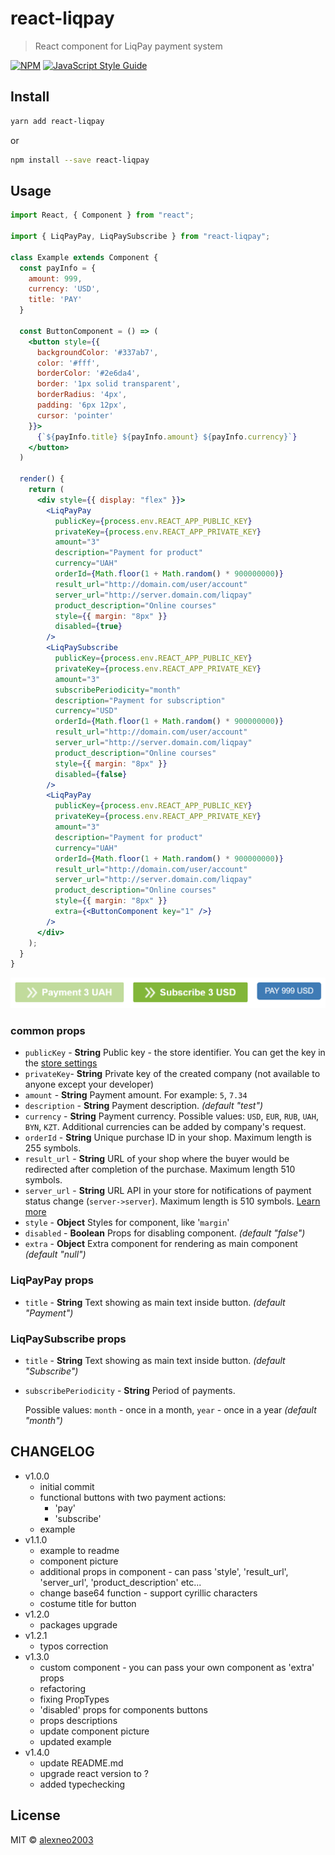 # react-liqpay

> React component for LiqPay payment system

[![NPM](https://img.shields.io/npm/v/react-liqpay.svg)](https://www.npmjs.com/package/react-liqpay) [![JavaScript Style Guide](https://img.shields.io/badge/code_style-standard-brightgreen.svg)](https://standardjs.com)

## Install

```bash
yarn add react-liqpay
```

or

```bash
npm install --save react-liqpay
```

## Usage

```jsx
import React, { Component } from "react";

import { LiqPayPay, LiqPaySubscribe } from "react-liqpay";

class Example extends Component {
  const payInfo = {
    amount: 999,
    currency: 'USD',
    title: 'PAY'
  }

  const ButtonComponent = () => (
    <button style={{
      backgroundColor: '#337ab7',
      color: '#fff',
      borderColor: '#2e6da4',
      border: '1px solid transparent',
      borderRadius: '4px',
      padding: '6px 12px',
      cursor: 'pointer'
    }}>
      {`${payInfo.title} ${payInfo.amount} ${payInfo.currency}`}
    </button>
  )

  render() {
    return (
      <div style={{ display: "flex" }}>
        <LiqPayPay
          publicKey={process.env.REACT_APP_PUBLIC_KEY}
          privateKey={process.env.REACT_APP_PRIVATE_KEY}
          amount="3"
          description="Payment for product"
          currency="UAH"
          orderId={Math.floor(1 + Math.random() * 900000000)}
          result_url="http://domain.com/user/account"
          server_url="http://server.domain.com/liqpay"
          product_description="Online courses"
          style={{ margin: "8px" }}
          disabled={true}
        />
        <LiqPaySubscribe
          publicKey={process.env.REACT_APP_PUBLIC_KEY}
          privateKey={process.env.REACT_APP_PRIVATE_KEY}
          amount="3"
          subscribePeriodicity="month"
          description="Payment for subscription"
          currency="USD"
          orderId={Math.floor(1 + Math.random() * 900000000)}
          result_url="http://domain.com/user/account"
          server_url="http://server.domain.com/liqpay"
          product_description="Online courses"
          style={{ margin: "8px" }}
          disabled={false}
        />
        <LiqPayPay
          publicKey={process.env.REACT_APP_PUBLIC_KEY}
          privateKey={process.env.REACT_APP_PRIVATE_KEY}
          amount="3"
          description="Payment for product"
          currency="UAH"
          orderId={Math.floor(1 + Math.random() * 900000000)}
          result_url="http://domain.com/user/account"
          server_url="http://server.domain.com/liqpay"
          product_description="Online courses"
          style={{ margin: "8px" }}
          extra={<ButtonComponent key="1" />}
        />
      </div>
    );
  }
}
```

![buttons example](react-liqpay.png)

### common props

- `publicKey` - **String** Public key - the store identifier. You can get the key in the [store settings](https://www.liqpay.ua/en/adminbusiness)
- `privateKey`- **String** Private key of the created company (not available to anyone except your developer)
- `amount` - **String** Payment amount. For example: `5`, `7.34`
- `description` - **String** Payment description. _(default "test")_
- `currency` - **String** Payment currency. Possible values: `USD`, `EUR`, `RUB`, `UAH`, `BYN`, `KZT`. Additional currencies can be added by company's request.
- `orderId` - **String** Unique purchase ID in your shop. Maximum length is 255 symbols.
- `result_url` - **String** URL of your shop where the buyer would be redirected after completion of the purchase. Maximum length 510 symbols.
- `server_url` - **String** URL API in your store for notifications of payment status change (`server->server`). Maximum length is 510 symbols. [Learn more](https://www.liqpay.ua/documentation/en/api/callback)
- `style` - **Object** Styles for component, like '`margin`'
- `disabled` - **Boolean** Props for disabling component. _(default "false")_
- `extra` - **Object** Extra component for rendering as main component _(default "null")_

### LiqPayPay props

- `title` - **String** Text showing as main text inside button. _(default "Payment")_

### LiqPaySubscribe props

- `title` - **String** Text showing as main text inside button. _(default "Subscribe")_

- `subscribePeriodicity` - **String** Period of payments.

  Possible values: `month` - once in a month, `year` - once in a year _(default "month")_

## CHANGELOG

- v1.0.0
  - initial commit
  - functional buttons with two payment actions:
    - 'pay'
    - 'subscribe'
  - example
- v1.1.0
  - example to readme
  - component picture
  - additional props in component - can pass 'style', 'result_url', 'server_url', 'product_description' etc...
  - change base64 function - support cyrillic characters
  - costume title for button
- v1.2.0
  - packages upgrade
- v1.2.1
  - typos correction
- v1.3.0
  - custom component - you can pass your own component as 'extra' props
  - refactoring
  - fixing PropTypes
  - 'disabled' props for components buttons
  - props descriptions
  - update component picture
  - updated example
- v1.4.0
  - update README.md
  - upgrade react version to ?
  - added typechecking

## License

MIT © [alexneo2003](https://github.com/alexneo2003)
